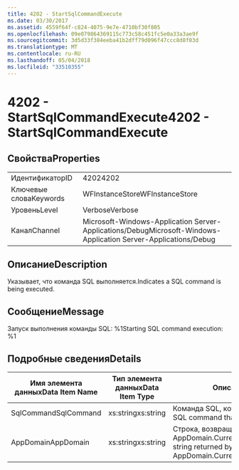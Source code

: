 ```yaml
---
title: 4202 - StartSqlCommandExecute
ms.date: 03/30/2017
ms.assetid: 4559f64f-c824-4075-9e7e-4710bf30f805
ms.openlocfilehash: 09e079864369115c773c58c451fc5e0a33a3ae9f
ms.sourcegitcommit: 3d5d33f384eeba41b2dff79d096f47ccc8d8f03d
ms.translationtype: MT
ms.contentlocale: ru-RU
ms.lasthandoff: 05/04/2018
ms.locfileid: "33510355"
---
```

# <a name="4202---startsqlcommandexecute"></a><span data-ttu-id="01b45-102">4202 - StartSqlCommandExecute</span><span class="sxs-lookup"><span data-stu-id="01b45-102">4202 - StartSqlCommandExecute</span></span>
## <a name="properties"></a><span data-ttu-id="01b45-103">Свойства</span><span class="sxs-lookup"><span data-stu-id="01b45-103">Properties</span></span>  
  
|||  
|-|-|  
|<span data-ttu-id="01b45-104">Идентификатор</span><span class="sxs-lookup"><span data-stu-id="01b45-104">ID</span></span>|<span data-ttu-id="01b45-105">4202</span><span class="sxs-lookup"><span data-stu-id="01b45-105">4202</span></span>|  
|<span data-ttu-id="01b45-106">Ключевые слова</span><span class="sxs-lookup"><span data-stu-id="01b45-106">Keywords</span></span>|<span data-ttu-id="01b45-107">WFInstanceStore</span><span class="sxs-lookup"><span data-stu-id="01b45-107">WFInstanceStore</span></span>|  
|<span data-ttu-id="01b45-108">Уровень</span><span class="sxs-lookup"><span data-stu-id="01b45-108">Level</span></span>|<span data-ttu-id="01b45-109">Verbose</span><span class="sxs-lookup"><span data-stu-id="01b45-109">Verbose</span></span>|  
|<span data-ttu-id="01b45-110">Канал</span><span class="sxs-lookup"><span data-stu-id="01b45-110">Channel</span></span>|<span data-ttu-id="01b45-111">Microsoft-Windows-Application Server-Applications/Debug</span><span class="sxs-lookup"><span data-stu-id="01b45-111">Microsoft-Windows-Application Server-Applications/Debug</span></span>|  
  
## <a name="description"></a><span data-ttu-id="01b45-112">Описание</span><span class="sxs-lookup"><span data-stu-id="01b45-112">Description</span></span>  
 <span data-ttu-id="01b45-113">Указывает, что команда SQL выполняется.</span><span class="sxs-lookup"><span data-stu-id="01b45-113">Indicates a SQL command is being executed.</span></span>  
  
## <a name="message"></a><span data-ttu-id="01b45-114">Сообщение</span><span class="sxs-lookup"><span data-stu-id="01b45-114">Message</span></span>  
 <span data-ttu-id="01b45-115">Запуск выполнения команды SQL: %1</span><span class="sxs-lookup"><span data-stu-id="01b45-115">Starting SQL command execution: %1</span></span>  
  
## <a name="details"></a><span data-ttu-id="01b45-116">Подробные сведения</span><span class="sxs-lookup"><span data-stu-id="01b45-116">Details</span></span>  
  
|<span data-ttu-id="01b45-117">Имя элемента данных</span><span class="sxs-lookup"><span data-stu-id="01b45-117">Data Item Name</span></span>|<span data-ttu-id="01b45-118">Тип элемента данных</span><span class="sxs-lookup"><span data-stu-id="01b45-118">Data Item Type</span></span>|<span data-ttu-id="01b45-119">Описание</span><span class="sxs-lookup"><span data-stu-id="01b45-119">Description</span></span>|  
|--------------------|--------------------|-----------------|  
|<span data-ttu-id="01b45-120">SqlCommand</span><span class="sxs-lookup"><span data-stu-id="01b45-120">SqlCommand</span></span>|<span data-ttu-id="01b45-121">xs:string</span><span class="sxs-lookup"><span data-stu-id="01b45-121">xs:string</span></span>|<span data-ttu-id="01b45-122">Команда SQL, которая была выполнена.</span><span class="sxs-lookup"><span data-stu-id="01b45-122">The SQL command that was executed.</span></span>|  
|<span data-ttu-id="01b45-123">AppDomain</span><span class="sxs-lookup"><span data-stu-id="01b45-123">AppDomain</span></span>|<span data-ttu-id="01b45-124">xs:string</span><span class="sxs-lookup"><span data-stu-id="01b45-124">xs:string</span></span>|<span data-ttu-id="01b45-125">Строка, возвращаемая AppDomain.CurrentDomain.FriendlyName.</span><span class="sxs-lookup"><span data-stu-id="01b45-125">The string returned by AppDomain.CurrentDomain.FriendlyName.</span></span>|
